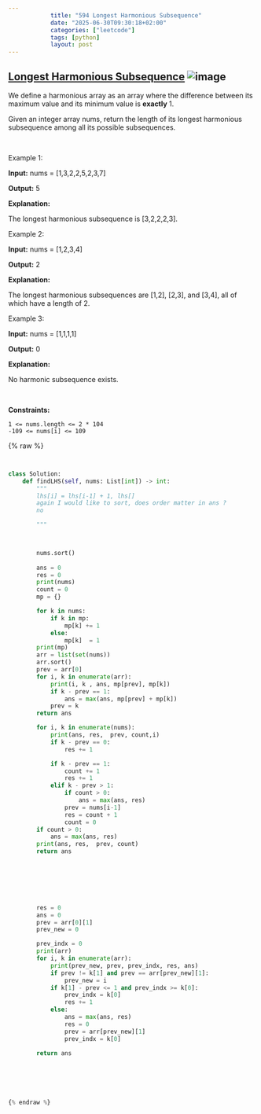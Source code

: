 ```yaml
---
            title: "594 Longest Harmonious Subsequence"
            date: "2025-06-30T09:30:18+02:00"
            categories: ["leetcode"]
            tags: [python]
            layout: post
---
```

            
## [Longest Harmonious Subsequence](https://leetcode.com/problems/longest-harmonious-subsequence) ![image](https://img.shields.io/badge/Difficulty-Easy-brightgreen)

We define a harmonious array as an array where the difference between its maximum value and its minimum value is **exactly** 1.

Given an integer array nums, return the length of its longest harmonious subsequence among all its possible subsequences.

 

Example 1:

**Input:** nums = [1,3,2,2,5,2,3,7]

**Output:** 5

**Explanation:**

The longest harmonious subsequence is [3,2,2,2,3].

Example 2:

**Input:** nums = [1,2,3,4]

**Output:** 2

**Explanation:**

The longest harmonious subsequences are [1,2], [2,3], and [3,4], all of which have a length of 2.

Example 3:

**Input:** nums = [1,1,1,1]

**Output:** 0

**Explanation:**

No harmonic subsequence exists.

 

**Constraints:**

	1 <= nums.length <= 2 * 104
	-109 <= nums[i] <= 109

{% raw %}


````python


class Solution:
    def findLHS(self, nums: List[int]) -> int:
        """
        lhs[i] = lhs[i-1] + 1, lhs[]
        again I would like to sort, does order matter in ans ?
        no

        """

        

        nums.sort()
        
        ans = 0
        res = 0
        print(nums)
        count = 0
        mp = {}

        for k in nums:
            if k in mp:
                mp[k] += 1
            else:
                mp[k]  = 1
        print(mp)
        arr = list(set(nums))
        arr.sort()
        prev = arr[0]
        for i, k in enumerate(arr):
            print(i, k , ans, mp[prev], mp[k])
            if k - prev == 1:
                ans = max(ans, mp[prev] + mp[k])
            prev = k
        return ans

        for i, k in enumerate(nums):
            print(ans, res,  prev, count,i)
            if k - prev == 0:
                res += 1

            if k - prev == 1:
                count += 1
                res += 1
            elif k - prev > 1:
                if count > 0:
                    ans = max(ans, res)
                prev = nums[i-1]
                res = count + 1
                count = 0
        if count > 0:
            ans = max(ans, res)
        print(ans, res,  prev, count)
        return ans





        
        
        res = 0
        ans = 0
        prev = arr[0][1]
        prev_new = 0

        prev_indx = 0
        print(arr)
        for i, k in enumerate(arr):
            print(prev_new, prev, prev_indx, res, ans)
            if prev != k[1] and prev == arr[prev_new][1]:
                prev_new = i
            if k[1] - prev <= 1 and prev_indx >= k[0]:
                prev_indx = k[0]
                res += 1
            else:
                ans = max(ans, res)
                res = 0
                prev = arr[prev_new][1]
                prev_indx = k[0]
                
        return ans



        


{% endraw %}
